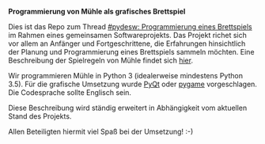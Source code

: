 **Programmierung von Mühle als grafisches Brettspiel**

Dies ist das Repo zum Thread [#pydesw: Programmierung eines Brettspiels](https://www.python-forum.de/viewtopic.php?f=6&t=39928) im Rahmen eines gemeinsamen Softwareprojekts. Das Projekt richet sich vor allem an Anfänger und Fortgeschrittene, die Erfahrungen hinsichtlich der Planung und Programmierung eines Brettspiels sammeln möchten. Eine Beschreibung der Spielregeln von Mühle findet sich [hier](http://www.brettspielnetz.de/spielregeln/muehle.php).

Wir programmieren Mühle in Python 3 (idealerweise mindestens Python 3.5). Für die grafische Umsetzung wurde [PyQt](https://riverbankcomputing.com/software/pyqt/) oder [pygame](http://www.pygame.org/) vorgeschlagen. Die Codesprache sollte Englisch sein.

Diese Beschreibung wird ständig erweitert in Abhängigkeit vom aktuellen Stand des Projekts.

Allen Beteiligten hiermit viel Spaß bei der Umsetzung! :-)
